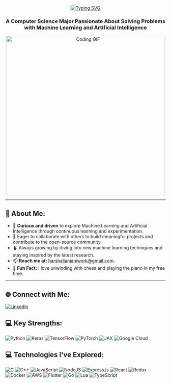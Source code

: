 <div align="center">
  <a href="https://git.io/typing-svg">
    <img src="https://readme-typing-svg.herokuapp.com?font=Schibsted+Grotesk&weight=600&size=50&pause=1000&color=F70000&background=C4C4C41F&center=true&vCenter=true&width=500&height=70&lines=Hello%2C+I'm+Harshal.." alt="Typing SVG">
  </a>
</div>

<h3 align="center">A Computer Science Major Passionate About Solving Problems with Machine Learning and Artificial Intelligence</h3>

<div align="center">
  <img src="https://i.pinimg.com/originals/e4/26/70/e426702edf874b181aced1e2fa5c6cde.gif" alt="Coding GIF" width="500"/>
</div>
<hr/>

## 💫 About Me:
- 🔭 **Curious and driven** to explore Machine Learning and Artificial Intelligence through continuous learning and experimentation.
- 👯 Eager to collaborate with others to build meaningful projects and contribute to the open-source community.
- 🪴 Always growing by diving into new machine learning techniques and staying inspired by the latest research.
- 📫 **Reach me at:** harshaljanjaniwork@gmail.com.
- 👀 **Fun Fact:** I love unwinding with chess and playing the piano in my free time.
---

## 🌐 Connect with Me:
[![LinkedIn](https://img.shields.io/badge/-LinkedIn-0077B5?style=for-the-badge&logo=linkedin&logoColor=white)](https://linkedin.com/in/harshal-janjani-14483a24b)

## 💻 Key Strengths:
![Python](https://img.shields.io/badge/python-3670A0?style=for-the-badge&logo=python&logoColor=ffdd54) 
![Keras](https://img.shields.io/badge/Keras-%23D00000.svg?style=for-the-badge&logo=Keras&logoColor=white)
![TensorFlow](https://img.shields.io/badge/TensorFlow-%23FF6F00.svg?style=for-the-badge&logo=TensorFlow&logoColor=white) 
![PyTorch](https://img.shields.io/badge/PyTorch-%23EE4C2C.svg?style=for-the-badge&logo=PyTorch&logoColor=white)
![JAX](https://img.shields.io/badge/JAX-%237B42BC.svg?style=for-the-badge&logoColor=white)
![Google Cloud](https://img.shields.io/badge/GoogleCloud-%234285F4.svg?style=for-the-badge&logo=google-cloud&logoColor=white)

## 💻 Technologies I've Explored:
![C](https://img.shields.io/badge/c-%2300599C.svg?style=for-the-badge&logo=c&logoColor=white)
![C++](https://img.shields.io/badge/c++-%2300599C.svg?style=for-the-badge&logo=c%2B%2B&logoColor=white) 
![JavaScript](https://img.shields.io/badge/javascript-%23323330.svg?style=for-the-badge&logo=javascript&logoColor=%23F7DF1E)
![NodeJS](https://img.shields.io/badge/node.js-6DA55F?style=for-the-badge&logo=node.js&logoColor=white) 
![Express.js](https://img.shields.io/badge/express.js-%23404d59.svg?style=for-the-badge&logo=express&logoColor=%2361DAFB)
![React](https://img.shields.io/badge/react-%2320232a.svg?style=for-the-badge&logo=react&logoColor=%2361DAFB) 
![Redux](https://img.shields.io/badge/redux-%23593d88.svg?style=for-the-badge&logo=redux&logoColor=white)
![Docker](https://img.shields.io/badge/docker-%230db7ed.svg?style=for-the-badge&logo=docker&logoColor=white)
![AWS](https://img.shields.io/badge/AWS-%23FF9900.svg?style=for-the-badge&logo=amazon-aws&logoColor=white)
![Flutter](https://img.shields.io/badge/Flutter-%2302569B.svg?style=for-the-badge&logo=Flutter&logoColor=white)
![Go](https://img.shields.io/badge/go-%2300ADD8.svg?style=for-the-badge&logo=go&logoColor=white)
![Lua](https://img.shields.io/badge/lua-%232C2D72.svg?style=for-the-badge&logo=lua&logoColor=white)
![TypeScript](https://img.shields.io/badge/typescript-%23007ACC.svg?style=for-the-badge&logo=typescript&logoColor=white)
